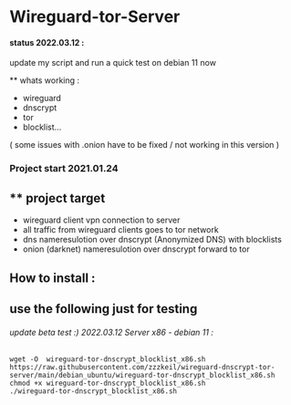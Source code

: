 # Wireguard-tor-Server 


#### status 2022.03.12 : 
update my script and run a quick test on debian 11 now

** whats working :  
* wireguard
* dnscrypt
* tor
* blocklist...

( some issues with .onion have to be fixed  / not working in this version )

### Project start 2021.01.24

## ** project target 
* wireguard client vpn connection to server 
* all traffic from wireguard clients goes to tor network
* dns nameresulotion over dnscrypt (Anonymized DNS) with blocklists
* onion (darknet) nameresulotion over dnscrypt forward to tor

## How to install :  
## use the following just for testing 

###### update beta test :) 2022.03.12  Server x86 - debian 11 :
```
wget -O  wireguard-tor-dnscrypt_blocklist_x86.sh https://raw.githubusercontent.com/zzzkeil/wireguard-dnscrypt-tor-server/main/debian_ubuntu/wireguard-tor-dnscrypt_blocklist_x86.sh
chmod +x wireguard-tor-dnscrypt_blocklist_x86.sh
./wireguard-tor-dnscrypt_blocklist_x86.sh
```



